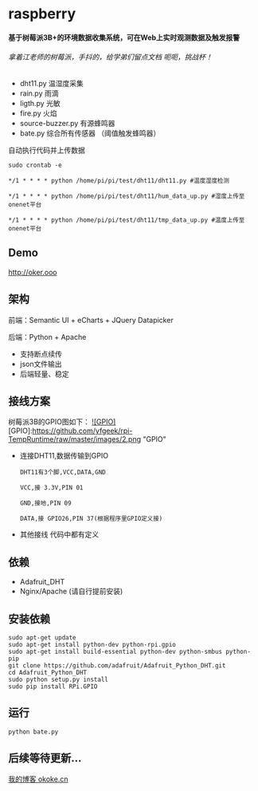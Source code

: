# raspberry
#### 基于树莓派3B+的环境数据收集系统，可在Web上实时观测数据及触发报警
###### 拿着江老师的树莓派，手抖的，给学弟们留点文档 呃呃，挑战杯！

* dht11.py 温湿度采集
* rain.py  雨滴
* ligth.py 光敏
* fire.py 火焰
* source-buzzer.py  有源蜂鸣器
* bate.py 综合所有传感器 （阈值触发蜂鸣器）

自动执行代码并上传数据

    sudo crontab -e
     
    */1 * * * * python /home/pi/pi/test/dht11/dht11.py #温度湿度检测

    */1 * * * * python /home/pi/pi/test/dht11/hum_data_up.py #湿度上传至onenet平台

    */1 * * * * python /home/pi/pi/test/dht11/tmp_data_up.py #温度上传至onenet平台

## Demo
http://oker.ooo


## 架构
前端：Semantic UI + eCharts + JQuery Datapicker

后端：Python + Apache

* 支持断点续传
* json文件输出
* 后端轻量、稳定
 
 
## 接线方案
树莓派3B的GPIO图如下：
[![GPIO]](https://github.com)  
[GPIO]:https://github.com/yfgeek/rpi-TempRuntime/raw/master/images/2.png "GPIO"  

* 连接DHT11,数据传输到GPIO

      DHT11有3个脚,VCC,DATA,GND

      VCC,接 3.3V,PIN 01

      GND,接地,PIN 09

      DATA,接 GPIO26,PIN 37(根据程序里GPIO定义接)
* 其他接线 代码中都有定义

## 依赖
* Adafruit_DHT
* Nginx/Apache (请自行提前安装)

## 安装依赖
    sudo apt-get update
    sudo apt-get install python-dev python-rpi.gpio
    sudo apt-get install build-essential python-dev python-smbus python-pip
    git clone https://github.com/adafruit/Adafruit_Python_DHT.git
    cd Adafruit_Python_DHT
    sudo python setup.py install
    sudo pip install RPi.GPIO
    
## 运行
    python bate.py
    
## 后续等待更新...

[我的博客 okoke.cn](http://okoke.cn "okoke")  
